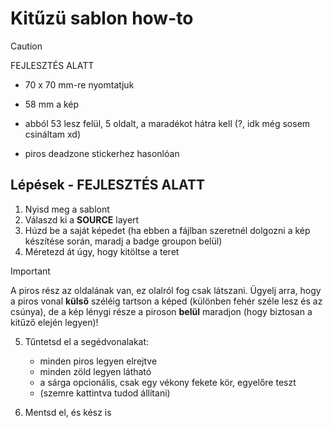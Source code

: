 # Kitűzü sablon how-to

> [!CAUTION]
> FEJLESZTÉS ALATT

- 70 x 70 mm-re nyomtatjuk
- 58 mm a kép
- abból 53 lesz felül, 5 oldalt, a maradékot hátra kell (?, idk még sosem csináltam xd)

- piros deadzone stickerhez hasonlóan


## Lépések - FEJLESZTÉS ALATT
1. Nyisd meg a sablont
2. Válaszd ki a **SOURCE** layert
3. Húzd be a saját képedet (ha ebben a fájlban szeretnél dolgozni a kép készítése során, maradj a badge groupon belül)
4. Méretezd át úgy, hogy kitöltse a teret
> [!IMPORTANT]  
> A piros rész az oldalának van, ez olalról fog csak látszani. Ügyelj arra, hogy a piros vonal **külső** széléig tartson a képed (különben fehér széle lesz és az csúnya), de a kép lénygi része a piroson **belül** maradjon (hogy biztosan a kitűző elején legyen)!

5. Tűntetsd el a segédvonalakat:
   - minden piros legyen elrejtve
   - minden zöld legyen látható
   - a sárga opcionális, csak egy vékony fekete kör, egyelőre teszt
   - (szemre kattintva tudod állítani)

6. Mentsd el, és kész is
